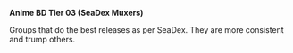 <!-- markdownlint-disable MD041-->
**Anime BD Tier 03 (SeaDex Muxers)**<br>

Groups that do the best releases as per SeaDex. They are more consistent and trump others.
<!-- markdownlint-enable MD041-->
